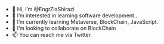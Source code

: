 - 👋 Hi, I’m @EngrZiaShirazi
- 👀 I’m interested in learning software development..
- 🌱 I’m currently learning Metaverse, BlockChain, JavaScript.
- 💞️ I’m looking to collaborate on BlockChain
- 📫 You can reach me via Twitter.

<!---
EngrZiaShirazi/EngrZiaShirazi is a ✨ special ✨ repository because its `README.md` (this file) appears on your GitHub profile.
You can click the Preview link to take a look at your changes.
--->
